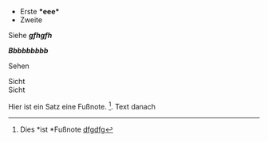<ul>
  <li>Erste <b attr="attr">*eee*</b> </li>
  <li>Zweite</li>
</ul>

Siehe <b><em>gfhgfh</em></b>

<b><em>Bbbbbbbbb</em> </b>

Sehen

<div>Sicht </div>

<div>Sicht </div>

Hier ist ein Satz eine Fußnote. [^2]. Text danach

[^2]: Dies *ist *Fußnote [dfgdfg](google.com)


